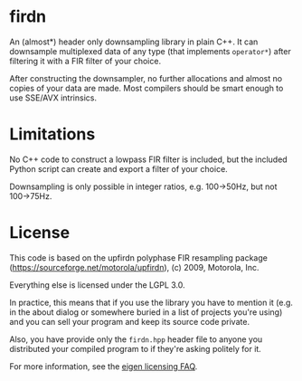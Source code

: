 # firdn

An (almost*) header only downsampling library in plain C++.
It can downsample multiplexed data of any type (that implements
`operator*`) after filtering it with a FIR filter of your choice.

After constructing the downsampler, no further allocations and almost
no copies of your data are made. Most compilers should be smart enough to use
SSE/AVX intrinsics.

# Limitations

No C++ code to construct a lowpass FIR filter is included, but the included
Python script can create and export a filter of your choice.

Downsampling is only possible in integer ratios, e.g. 100->50Hz, but not
100->75Hz.

# License

This code is based on the upfirdn polyphase FIR resampling package
(https://sourceforge.net/motorola/upfirdn), (c) 2009, Motorola, Inc.

Everything else is licensed under the LGPL 3.0.

In practice, this means that if you use the library you have to mention it
(e.g. in the about dialog or somewhere buried in a list of projects you're
using) and you can sell your program and keep its source code private.

Also, you have provide only the `firdn.hpp` header file to anyone you
distributed your compiled program to if they're asking politely for it.

For more information, see the [eigen licensing FAQ](http://eigen.tuxfamily.org/index.php?title=Licensing_FAQ#So_what_does_the_LGPL_require_me_to_do.3F).

